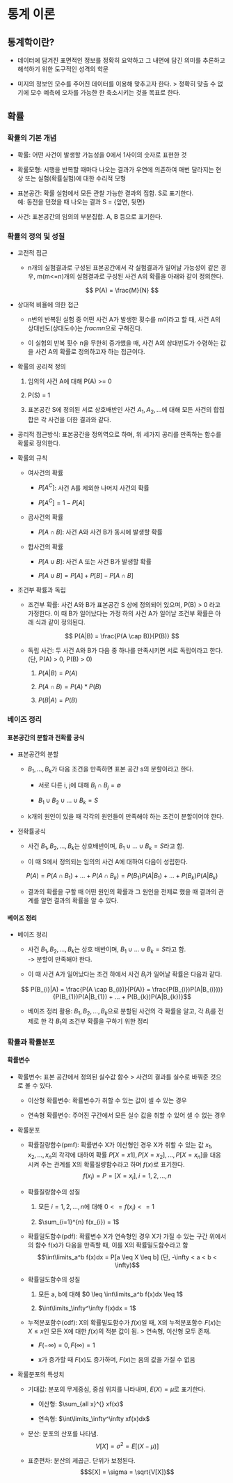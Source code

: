 # 통계 이론

## 통계학이란?

- 데이터에 담겨진 표면적인 정보를 정확히 요약하고 그 내면에 담긴 의미를 추론하고 해석하기 위한 도구적인 성격의 학문

- 미지의 정보인 모수를 주어진 데이터를 이용해 맞추고자 한다. > 정확히 맞출 수 없기에 모수 예측에 오차를 가능한 한 축소시키는 것을 목표로 한다.

## 확률

### 확률의 기본 개념

- 확률: 어떤 사건이 발생할 가능성을 0에서 1사이의 숫자로 표현한 것

- 확률모형: 시행을 반복할 때마다 나오는 결과가 우연에 의존하여 매번 달라지는 현상 또는 실험(확률실험)에 대한 수리적 모형

- 표본공간: 확률 실험에서 모든 관찰 가능한 결과의 집합. S로 표기한다.<br>예: 동전을 던졌을 때 나오는 결과 S = {앞면, 뒷면}

- 사건: 표본공간의 임의의 부분집합. A, B 등으로 표기한다.

### 확률의 정의 및 성질

- 고전적 접근

    - n개의 실험결과로 구성된 표본공간에서 각 실험결과가 일어날 가능성이 같은 경우, m(m<=n)개의 실험결과로 구성된 사건 A의 확률을 아래와 같이 정의한다.
    
    $$ P(A) = \frac{M}{N} $$

- 상대적 비율에 의한 접근

    - n번의 반복된 실험 중 어떤 사건 A가 발생한 횟수를 m이라고 할 때, 사건 A의 상대빈도(상대도수)는 $frac{m}{n}$으로 구해진다.
    
    - 이 실험의 반복 횟수 n을 무한히 증가했을 때, 사건 A의 상대빈도가 수렴하는 값을 사건 A의 확률로 정의하고자 하는 접근이다.

- 확률의 공리적 정의

    1. 임의의 사건 A에 대해 P(A) >= 0
    
    2. P(S) = 1
    
    3. 표본공간 S에 정의된 서로 상호배반인 사건 $A_{1}, A_{2}, ...$에 대해 모든 사건의 합집합은 각 사건을 더한 결과와 같다.

- 공리적 접근방식: 표본공간을 정의역으로 하며, 위 세가지 공리를 만족하는 함수를 확률로 정의한다.

- 확률의 규칙

    - 여사건의 확률
    
        - $P[A^{C}]$: 사건 A를 제외한 나머지 사건의 확률
        
        - $P[A^{C}] = 1 - P[A]$
    
    - 곱사건의 확률
    
        - $P[A \cap B]$: 사건 A와 사건 B가 동시에 발생할 확률
    
    - 합사건의 확률
    
        - $P[A \cup B]$: 사건 A 또는 사건 B가 발생할 확률
        
        - $P[A \cup B] = P[A] + P[B] - P[A \cap B]$
    
- 조건부 확률과 독립

    - 조건부 확률: 사건 A와 B가 표본공간 S 상에 정의되어 있으며, P(B) > 0 라고 가정한다. 이 때 B가 일어났다는 가정 하의 사건 A가 일어날 조건부 확률은 아래 식과 같이 정의된다.
    
    $$ P(A|B) = \frac{P(A \cap B)}{P(B)} $$
    
    - 독립 사건: 두 사건 A와 B가 다음 중 하나를 만족시키면 서로 독립이라고 한다.(단, P(A) > 0, P(B) > 0)
    
        1. $P(A|B) = P(A)$
        
        2. $P(A \cap B) = P(A) * P(B)$
        
        3. $P(B|A) = P(B)$

### 베이즈 정리

#### 표본공간의 분할과 전확률 공식

- 표본공간의 분할

    - $B_{1}, ..., B_{k}$가 다음 조건을 만족하면 표본 공간 s의 분할이라고 한다.
    
        - 서로 다른 i, j에 대해 $B_{i} \cap B_{j} = \emptyset$
        
        - $B_{1} \cup B_{2} \cup ... \cup B_{k} = S$
    
    - k개의 원인이 있을 때 각각의 원인들이 만족해야 하는 조건이 분할이어야 한다.

- 전확률공식

    - 사건 $B_{1}, B_{2}, ..., B_{k}$는 상호배반이며, $B_{1} \cup ... \cup B_{k} = S$라고 함.
    
    - 이 때 S에서 정의되는 임의의 사건 A에 대하여 다음이 성립한다.
    
    $$ P(A) = P(A \cap B_{1}) + ... + P(A \cap B_{k})
            = P(B_{1})P(A|B_{1}) + ... + P(B_{k})P(A|B_{k})$$
    
    - 결과의 확률을 구할 때 어떤 원인의 확률과 그 원인을 전제로 했을 때 결과의 관계를 알면 결과의 확률을 알 수 있다.

#### 베이즈 정리

- 베이즈 정리

    - 사건 $B_{1}, B_{2}, ..., B_{k}$는 상호 배반이며, $B_{1} \cup ... \cup B_{k} = S$라고 함.<br>-> 분할이 만족해야 한다.
    
    - 이 때 사건 A가 일어났다는 조건 하에서 사건 $B_{i}$가 일어날 확률은 다음과 같다.
    
    $$ P(B_{i}|A) = \frac{P(A \cap B_{i})}{P(A)} = \frac{P(B_{i})P(A|B_{i}))}{P(B_{1})P(A|B_{1}) + ... + P(B_{k})P(A|B_{k})}$$
    
    - 베이즈 정리 활용: $B_{1}, B_{2}, ..., B_{k}$으로 분할된 사건의 각 확률을 알고, 각 $B_{i}$를 전제로 한 각 $B_{1}$의 조건부 확률을 구하기 위한 정리

### 확률과 확률분포

#### 확률변수

- 확률변수: 표본 공간에서 정의된 실수값 함수 > 사건의 결과를 실수로 바꿔준 것으로 볼 수 있다.

    - 이산형 확률변수: 확률변수가 취할 수 있는 값이 셀 수 있는 경우
    
    - 연속형 확률변수: 주어진 구간에서 모든 실수 값을 취할 수 있어 셀 수 없는 경우

- 확률분포

    - 확률질량함수(pmf): 확률변수 X가 이산형인 경우 X가 취할 수 있는 값 $x_{1}, x_{2}, ..., x_{n}$의 각각에 대하여 확률 $P[X = x{1}], P[X = x_{2}], ..., P[X = x_{n}]$을 대응시켜 주는 관계를 X의 확률질량함수라고 하며 $f(x)$로 표기한다.
    $$ f(x_{i}) = P=[X = x_{i}],   i = 1, 2, ..., n$$
    
    - 확률질량함수의 성질
    
        1. 모든 $i = 1, 2, ..., n$에 대해 $0 <= f(x_{i}) <= 1$
        
        2. $\sum_{i=1}^{n} f(x_{i}) = 1$

    - 확률밀도함수(pdf): 확률변수 X가 연속형인 경우 X가 가질 수 있는 구간 위에서의 함수 f(x)가 다음을 만족할 때, 이를 X의 확률밀도함수라고 함
    $$\int\limits_a^b f(x)dx = P[a \leq X \leq b] (단, -\infty < a < b < \infty)$$
    
    - 확률밀도함수의 성질
    
        1. 모든 a, b에 대해 $0 \leq \int\limits_a^b f(x)dx \leq 1$
        
        2. $\int\limits_\infty^\infty f(x)dx = 1$
    
    - 누적분포함수(cdf): X의 확률밀도함수가 $f(x)$일 때, X의 누적분포함수 $F(x)$는 $X \leq x$인 모든 X에 대한 $f(x)$의 적분 값이 됨. > 연속형, 이산형 모두 존재.
    
        - $F(-\infty) = 0, F(\infty) = 1$
        
        - x가 증가할 때 $F(x)$도 증가하며, $F(x)$는 음의 값을 가질 수 없음

- 확률분포의 특성치

    - 기대값: 분포의 무게중심, 중심 위치를 나타내며, $E(X) = \mu$로 표기한다.
    
        - 이산형: $\sum_{all x}^{} xf(x)$
        
        - 연속형: $\int\limits_\infty^\infty xf(x)dx$
    
    - 분산: 분포의 산포를 나타냄.
    $$V[X] = \sigma^{2} = E[(X - \mu)]$$
    
    - 표준편차: 분산의 제곱근. 단위가 보정된다.
    $$S[X] = \sigma = \sqrt{V[X]}$$